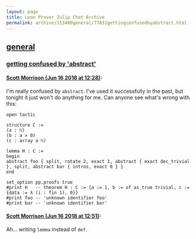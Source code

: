 ```yaml
---
layout: page
title: Lean Prover Zulip Chat Archive 
permalink: archive/113488general/77831gettingconfusedbyabstract.html
---
```


## [general](index.html)
### [getting confused by 'abstract'](77831gettingconfusedbyabstract.html)

#### [Scott Morrison (Jun 16 2018 at 12:28)](https://leanprover.zulipchat.com/#narrow/stream/113488-general/topic/getting%20confused%20by%20%27abstract%27/near/128164505):
I'm really confused by `abstract`. I've used it successfully in the past, but tonight it just won't do anything for me.  Can anyone see what's wrong with this:
````
open tactic

structure C :=
(a : ℕ)
(b : a > 0)
(c : array a ℕ)

lemma H : C :=
begin
abstract foo { split, rotate 2, exact 1, abstract { exact dec_trivial }, split, abstract bar { intros, exact 0 } }
end

set_option pp.proofs true
#print H   -- theorem H : C := {a := 1, b := of_as_true trivial, c := {data := λ (i : fin 1), 0}}
#print foo -- 'unknown identifier foo'
#print bar -- 'unknown identifier bar'
````

#### [Scott Morrison (Jun 16 2018 at 12:51)](https://leanprover.zulipchat.com/#narrow/stream/113488-general/topic/getting%20confused%20by%20%27abstract%27/near/128165091):
Ah... writing `lemma` instead of `def`.

